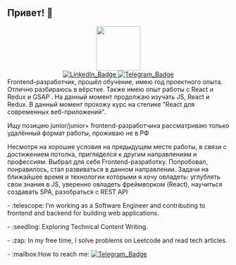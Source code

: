   ## Привет! 👋

<div id="header" align="center">
  <img src="https://media.giphy.com/media/M9gbBd9nbDrOTu1Mqx/giphy.gif" width="100"/>
</div>

<div id="badges" align="center">
  <a href="https://www.linkedin.com/in/mikhailpetrushkov/" target="_blank">
    <img src="https://img.shields.io/badge/LinkedIn-blue?style=for-the-badge&logo=linkedin&logoColor=white" alt="LinkedIn_Badge"/>
  </a>
  <a href="https://t.me/Gunther_Mitmacht" target="_blank">
    <img src="https://img.shields.io/badge/Telegram-blue?style=for-the-badge&logo=twitter&logoColor=white" alt="Telegram_Badge"/>
  </a>
</div>


<div id="main" align="start">
  <div>
      Frontend-разработчик, прошёл обучение, имею год проектного опыта. Отлично разбираюсь в вёрстке. Также имею опыт работы с React и Redux и GSAP .
  На данный момент продолжаю изучать JS, React и Redux. В данный момент прохожу курс на степике "React для современных веб-приложений".
  
  Ищу позицию junior/junior+ frontend-разработчика
  рассматриваю только удалённый формат работы, проживаю не в РФ
    
  Несмотря на хорошие условия на предыдущем месте работы, в связи с достижением потолка, пригляделся к другим направлениям и профессиям. Выбрал для себя Frontend-разработку.
  Попробовал, понравилось, стал развиваться в данном направлении.
  Задачи на ближайшее время и технологии которыми я хочу овладеть: углублять свои знания в JS, уверенно овладеть фреймворком (React), научиться создавать SPA, разобраться с REST API
  </div>
  <div>
    <p>
          - :telescope: I’m working as a Software Engineer and contributing to frontend and backend for building web applications.
    </p>
    <p>
          - :seedling: Exploring Technical Content Writing.
    </p>
    <p>
          - :zap: In my free time, I solve problems on Leetcode and read tech articles.
    </p>
    <p>
          - :mailbox:How to reach me:   <a href="https://t.me/Gunther_Mitmacht" target="_blank">
    <img src="https://img.shields.io/badge/Telegram-blue?style=for-the-badge&logo=twitter&logoColor=white" alt="Telegram_Badge"/>
  </a>
    </p>
  </div>

</div>










<!--
**Misha074/Misha074** is a ✨ _special_ ✨ repository because its `README.md` (this file) appears on your GitHub profile.

Here are some ideas to get you started:

- 🔭 I’m currently working on ...
- 🌱 I’m currently learning ...
- 👯 I’m looking to collaborate on ...
- 🤔 I’m looking for help with ...
- 💬 Ask me about ...
- 📫 How to reach me: ...
- 😄 Pronouns: ...
- ⚡ Fun fact: ...
-->
